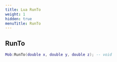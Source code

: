 ```yaml
---
title: Lua RunTo
weight: 1
hidden: true
menuTitle: RunTo
---
```

## RunTo
```lua
Mob:RunTo(double x, double y, double z); -- void
```